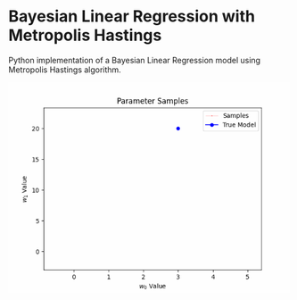 # Bayesian Linear Regression with Metropolis Hastings
Python implementation of a Bayesian Linear Regression model using Metropolis Hastings algorithm. 

![](mh.gif)